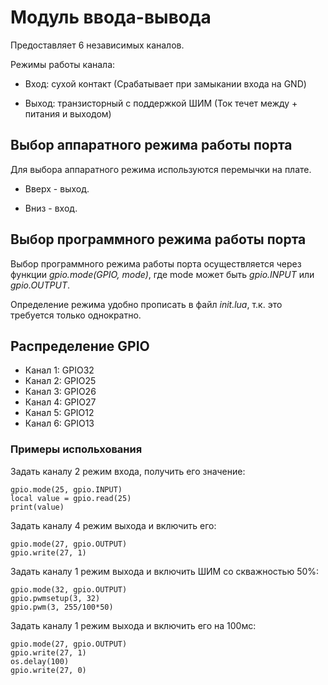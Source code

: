 # Модуль ввода-вывода
Предоставляет 6 независимых каналов.

Режимы работы канала:

* Вход: сухой контакт (Срабатывает при замыкании входа на GND)

* Выход: транзисторный с поддержкой ШИМ (Ток течет между + питания и выходом)

## Выбор аппаратного режима работы порта
Для выбора аппаратного режима используются перемычки на плате.

* Вверх - выход.

* Вниз - вход.

## Выбор программного режима работы порта
Выбор программного режима работы порта осуществляется через функции *gpio.mode(GPIO, mode)*, где mode может быть *gpio.INPUT* или *gpio.OUTPUT*.

Определение режима удобно прописать в файл *init.lua*, т.к. это требуется только однократно.

## Распределение GPIO
* Канал 1: GPIO32
* Канал 2: GPIO25
* Канал 3: GPIO26
* Канал 4: GPIO27
* Канал 5: GPIO12
* Канал 6: GPIO13

### Примеры испольхования
Задать каналу 2 режим входа, получить его значение:
```
gpio.mode(25, gpio.INPUT)
local value = gpio.read(25)
print(value)
```
Задать каналу 4 режим выхода и включить его:
```
gpio.mode(27, gpio.OUTPUT)
gpio.write(27, 1)
```
Задать каналу 1 режим выхода и включить ШИМ со скважностью 50%:
```
gpio.mode(32, gpio.OUTPUT)
gpio.pwmsetup(3, 32)
gpio.pwm(3, 255/100*50)
```
Задать каналу 1 режим выхода и включить его на 100мс:
```
gpio.mode(27, gpio.OUTPUT)
gpio.write(27, 1)
os.delay(100)
gpio.write(27, 0)
```






